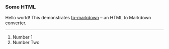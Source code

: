### Some HTML

Hello world! This demonstrates [to-markdown](https://github.com/domchristie/to-markdown) – an HTML to Markdown converter.

* * *

1.  Number 1
2.  Number Two
